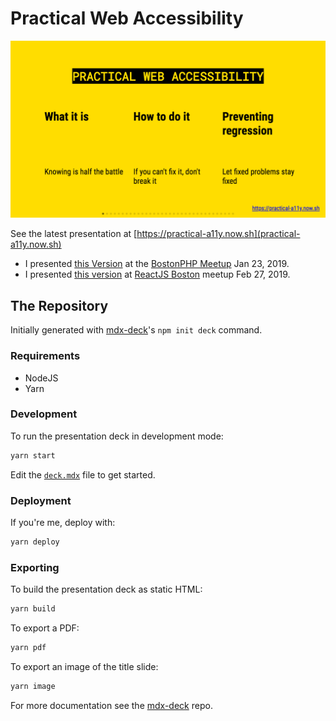 # Practical Web Accessibility

![Title Slide](./src/img/card.png)

See the latest presentation at [https://practical-a11y.now.sh](practical-a11y.now.sh)

- I presented [this Version](https://boston-php-practical-a11y-iou3vcg5g.now.sh/) at the [BostonPHP Meetup](https://meetup.com/bostonphp/events/257725112/) Jan 23, 2019.
- I presented [this version](https://bos-reactjs-practical-a11y.now.sh/) at [ReactJS Boston](https://www.meetup.com/ReactJS-Boston/events/259015987) meetup Feb 27, 2019.

## The Repository

Initially generated with [mdx-deck][]'s `npm init deck` command.

### Requirements

- NodeJS
- Yarn

### Development

To run the presentation deck in development mode:

```sh
yarn start
```

Edit the [`deck.mdx`](deck.mdx) file to get started.

### Deployment

If you're me, deploy with:

```sh
yarn deploy
```

### Exporting

To build the presentation deck as static HTML:

```sh
yarn build
```

To export a PDF:

```sh
yarn pdf
```

To export an image of the title slide:

```sh
yarn image
```

For more documentation see the [mdx-deck][] repo.

[mdx-deck]: https://github.com/jxnblk/mdx-deck
